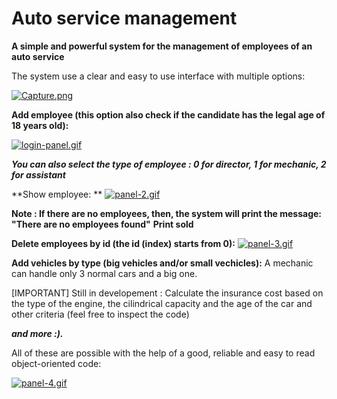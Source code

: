 # Auto service management

**A simple and powerful system for the management of employees of an auto service**

The system use a clear and easy to use interface with multiple options:

[![Capture.png](https://i.postimg.cc/TPZ4m2vG/Capture.png)](https://postimg.cc/sB4mCr20)

 **Add employee (this option also check if the candidate has the legal age of 18 years old):**

[![login-panel.gif](https://i.postimg.cc/mk6MzDKy/login-panel.gif)](https://postimg.cc/N2mLZgsK)

***You can also select the type of employee : 
0 for director, 
1 for mechanic,
2 for assistant***

**Show employee: **
[![panel-2.gif](https://i.postimg.cc/T1GGVJvR/panel-2.gif)](https://postimg.cc/gXMfdR05)

**Note : If there are no employees, then, the system will print the message: "There are no employees found"**
**Print sold**


**Delete employees by id (the id (index) starts from 0):**
[![panel-3.gif](https://i.postimg.cc/1Xz718pG/panel-3.gif)](https://postimg.cc/ft6fxTqy)

**Add vehicles by type (big vehicles and/or small vechicles):**
A mechanic can handle only 3 normal cars and a big one.

[IMPORTANT] Still in developement : Calculate the insurance cost based on the type of the engine, the cilindrical capacity and the age of the car and other criteria (feel free to inspect the code)

***and more :).***

All of these are possible with the help of a good, reliable and easy to read object-oriented code:

[![panel-4.gif](https://i.postimg.cc/Kvtb9V8m/panel-4.gif)](https://postimg.cc/jLqB2Mf1)



